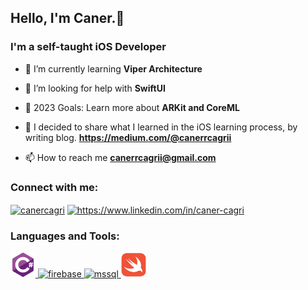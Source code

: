 <h2 align="left">Hello, I'm Caner.👋 </h2>
<h3 align="left">I'm a self-taught iOS Developer</h3>


- 🌱 I’m currently learning **Viper Architecture**

- 🤝 I’m looking for help with **SwiftUI**

- 🥅 2023 Goals: Learn more about **ARKit and CoreML**

- 💬 I decided to share what I learned in the iOS learning process, by writing blog. **https://medium.com/@canerrcagrii**

- 📫 How to reach me **canerrcagrii@gmail.com**

<h3 align="left">Connect with me:</h3>
<p align="left">
<a href="https://twitter.com/canercagri" target="blank"><img align="center" src="https://raw.githubusercontent.com/rahuldkjain/github-profile-readme-generator/master/src/images/icons/Social/twitter.svg" alt="canercagri" height="30" width="40" /></a>
<a href="https://www.linkedin.com/in/caner-cagri" target="blank"><img align="center" src="https://raw.githubusercontent.com/rahuldkjain/github-profile-readme-generator/master/src/images/icons/Social/linked-in-alt.svg" alt="https://www.linkedin.com/in/caner-cagri" height="30" width="40" /></a>
</p>

<h3 align="left">Languages and Tools:</h3>
<p align="left"> <a href="https://www.w3schools.com/cs/" target="_blank" rel="noreferrer"> <img src="https://raw.githubusercontent.com/devicons/devicon/master/icons/csharp/csharp-original.svg" alt="csharp" width="40" height="40"/> </a> <a href="https://firebase.google.com/" target="_blank" rel="noreferrer"> <img src="https://www.vectorlogo.zone/logos/firebase/firebase-icon.svg" alt="firebase" width="40" height="40"/> </a> <a href="https://www.microsoft.com/en-us/sql-server" target="_blank" rel="noreferrer"> <img src="https://www.svgrepo.com/show/303229/microsoft-sql-server-logo.svg" alt="mssql" width="40" height="40"/> </a> <a href="https://developer.apple.com/swift/" target="_blank" rel="noreferrer"> <img src="https://raw.githubusercontent.com/devicons/devicon/master/icons/swift/swift-original.svg" alt="swift" width="40" height="40"/> </a> </p>
